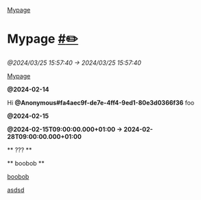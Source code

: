 [ Mypage](#)

#  Mypage  [#](#)[✏️](https://notion.so/183af621072445438c48af7dd4f21f5c)
*@2024/03/25 15:57:40 -> 2024/03/25 15:57:40*

[ Mypage](#)




**@2024-02-14**




Hi   **@Anonymous#fa4aec9f-de7e-4ff4-9ed1-80e3d0366f36**   foo




**@2024-02-15**




**@2024-02-15T09:00:00.000+01:00 → 2024-02-28T09:00:00.000+01:00**








 ** ??? ** 

 ** boobob ** 

[boobob](https://www.notion.so/99ec6c548c314555a7f379f73336893c)




[ asdsd](./my_child_page.md)



